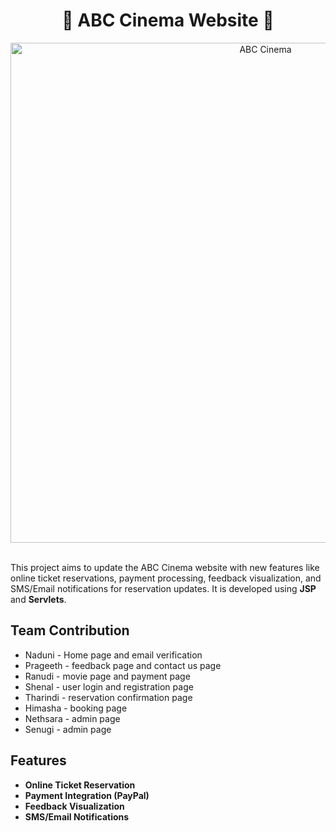 <h1 align="center">
 🎥 ABC Cinema Website 🍿
</h1>


<div align="center">
<img src="https://github.com/user-attachments/assets/08e468af-777c-4fd5-878d-565cbc18ac59" alt="ABC Cinema" width="800"/>
</div>

<br>

This project aims to update the ABC Cinema website with new features like online ticket reservations, payment processing, feedback visualization, and SMS/Email notifications for reservation updates. It is developed using **JSP** and **Servlets**.


## Team Contribution

- Naduni - Home page and email verification
- Prageeth - feedback page and contact us page
- Ranudi - movie page and payment page
- Shenal - user login and registration page
- Tharindi - reservation confirmation page
- Himasha - booking page
- Nethsara - admin page
- Senugi - admin page

## Features
- **Online Ticket Reservation**
- **Payment Integration (PayPal)**
- **Feedback Visualization**
- **SMS/Email Notifications**
